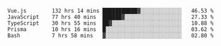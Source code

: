 <!--START_SECTION:waka-->

```text
Vue.js        132 hrs 14 mins ███████████▓░░░░░░░░░░░░░   46.53 %
JavaScript    77 hrs 40 mins  ██████▓░░░░░░░░░░░░░░░░░░   27.33 %
TypeScript    30 hrs 55 mins  ██▓░░░░░░░░░░░░░░░░░░░░░░   10.88 %
Prisma        10 hrs 16 mins  █░░░░░░░░░░░░░░░░░░░░░░░░   03.62 %
Bash          7 hrs 58 mins   ▓░░░░░░░░░░░░░░░░░░░░░░░░   02.80 %
```

<!--END_SECTION:waka-->
